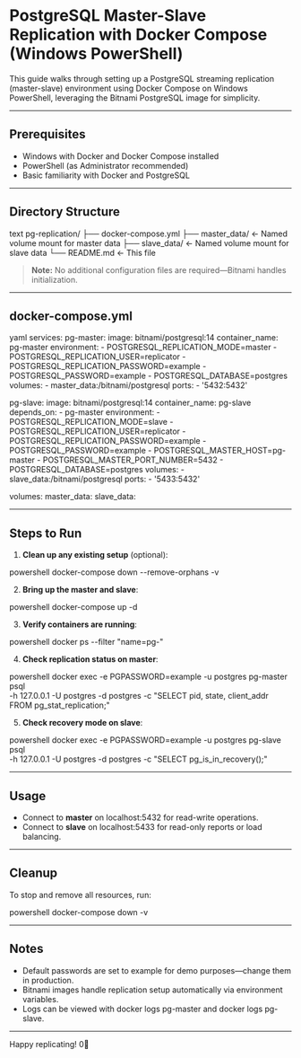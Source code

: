 ﻿# PostgreSQL Master-Slave Replication with Docker Compose (Windows PowerShell)

This guide walks through setting up a PostgreSQL streaming replication (master-slave) environment using Docker Compose on Windows PowerShell, leveraging the Bitnami PostgreSQL image for simplicity.

---

## Prerequisites

* Windows with Docker and Docker Compose installed
* PowerShell (as Administrator recommended)
* Basic familiarity with Docker and PostgreSQL

---

## Directory Structure

text
pg-replication/
├── docker-compose.yml
├── master_data/          ← Named volume mount for master data
├── slave_data/           ← Named volume mount for slave data
└── README.md             ← This file


> **Note:** No additional configuration files are required—Bitnami handles initialization.

---

## docker-compose.yml

yaml
services:
  pg-master:
    image: bitnami/postgresql:14
    container_name: pg-master
    environment:
      - POSTGRESQL_REPLICATION_MODE=master
      - POSTGRESQL_REPLICATION_USER=replicator
      - POSTGRESQL_REPLICATION_PASSWORD=example
      - POSTGRESQL_PASSWORD=example
      - POSTGRESQL_DATABASE=postgres
    volumes:
      - master_data:/bitnami/postgresql
    ports:
      - '5432:5432'

  pg-slave:
    image: bitnami/postgresql:14
    container_name: pg-slave
    depends_on:
      - pg-master
    environment:
      - POSTGRESQL_REPLICATION_MODE=slave
      - POSTGRESQL_REPLICATION_USER=replicator
      - POSTGRESQL_REPLICATION_PASSWORD=example
      - POSTGRESQL_PASSWORD=example
      - POSTGRESQL_MASTER_HOST=pg-master
      - POSTGRESQL_MASTER_PORT_NUMBER=5432
      - POSTGRESQL_DATABASE=postgres
    volumes:
      - slave_data:/bitnami/postgresql
    ports:
      - '5433:5432'

volumes:
  master_data:
  slave_data:


---

## Steps to Run

1. **Clean up any existing setup** (optional):

   
powershell
   docker-compose down --remove-orphans -v


2. **Bring up the master and slave**:

   
powershell
   docker-compose up -d


3. **Verify containers are running**:

   
powershell
   docker ps --filter "name=pg-"


4. **Check replication status on master**:

   
powershell
   docker exec -e PGPASSWORD=example -u postgres pg-master psql \
     -h 127.0.0.1 -U postgres -d postgres -c "SELECT pid, state, client_addr FROM pg_stat_replication;"


5. **Check recovery mode on slave**:

   
powershell
   docker exec -e PGPASSWORD=example -u postgres pg-slave psql \
     -h 127.0.0.1 -U postgres -d postgres -c "SELECT pg_is_in_recovery();"


---

## Usage

* Connect to **master** on localhost:5432 for read-write operations.
* Connect to **slave** on localhost:5433 for read-only reports or load balancing.

---

## Cleanup

To stop and remove all resources, run:

powershell
docker-compose down -v


---

## Notes

* Default passwords are set to example for demo purposes—change them in production.
* Bitnami images handle replication setup automatically via environment variables.
* Logs can be viewed with docker logs pg-master and docker logs pg-slave.

---

Happy replicating! 0🚀 